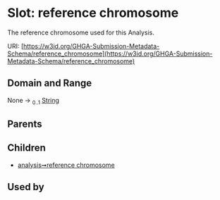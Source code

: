 
# Slot: reference chromosome


The reference chromosome used for this Analysis.

URI: [https://w3id.org/GHGA-Submission-Metadata-Schema/reference_chromosome](https://w3id.org/GHGA-Submission-Metadata-Schema/reference_chromosome)


## Domain and Range

None &#8594;  <sub>0..1</sub> [String](types/String.md)

## Parents


## Children

 *  [analysis➞reference chromosome](analysis_reference_chromosome.md)

## Used by

